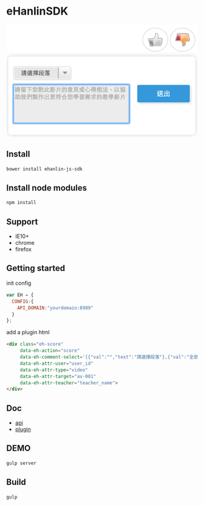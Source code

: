 
eHanlinSDK
==============================

![test](doc/images/score-plugin.png)

## Install

```bash
bower install ehanlin-js-sdk
```

## Install node modules

```bash
npm install
```

## Support

* IE10+
* chrome
* firefox

## Getting started

init config
```js
var EH = {
  CONFIG:{
    API_DOMAIN:"yourdomain:8989"
  }
};
```

add a plugin html
```html
<div class="eh-score"
     data-eh-action="score"
     data-eh-comment-select='[{"val":"","text":"請選擇段落"},{"val":"全部","text":"全部"}]'
     data-eh-attr-user="user_id"
     data-eh-attr-type="video"
     data-eh-attr-target="av-001"
     data-eh-attr-teacher="teacher_name">
</div>  
```

## Doc

* [api](//github.com/eHanlin/eHanlin-js-sdk/blob/master/doc/api.md)
* [plugin](//github.com/eHanlin/eHanlin-js-sdk/blob/master/doc/plugin.md)

## DEMO

```bash
gulp server
```

## Build

```bash
gulp
```

